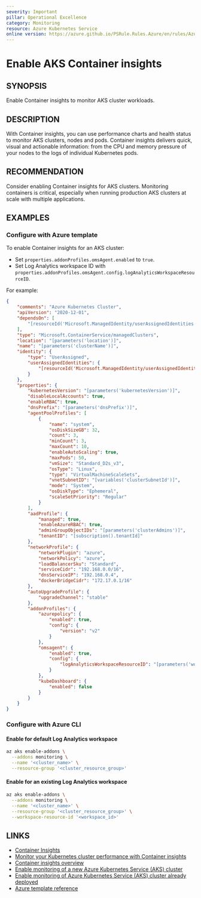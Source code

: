 ```yaml
---
severity: Important
pillar: Operational Excellence
category: Monitoring
resource: Azure Kubernetes Service
online version: https://azure.github.io/PSRule.Rules.Azure/en/rules/Azure.AKS.ContainerInsights/
---
```


# Enable AKS Container insights

## SYNOPSIS

Enable Container insights to monitor AKS cluster workloads.

## DESCRIPTION

With Container insights, you can use performance charts and health status to monitor AKS clusters, nodes and pods. Container insights delivers quick, visual and actionable information: from the CPU and memory pressure of your nodes to the logs of individual Kubernetes pods.

## RECOMMENDATION

Consider enabling Container insights for AKS clusters. Monitoring containers is critical, especially when running production AKS clusters at scale with multiple applications.

## EXAMPLES

### Configure with Azure template

To enable Container insights for an AKS cluster:

- Set `properties.addonProfiles.omsAgent.enabled` to `true`.
- Set Log Analytics workspace ID with `properties.addonProfiles.omsAgent.config.logAnalyticsWorkspaceResourceID`.

For example:

```json
{
    "comments": "Azure Kubernetes Cluster",
    "apiVersion": "2020-12-01",
    "dependsOn": [
        "[resourceId('Microsoft.ManagedIdentity/userAssignedIdentities', parameters('identityName'))]"
    ],
    "type": "Microsoft.ContainerService/managedClusters",
    "location": "[parameters('location')]",
    "name": "[parameters('clusterName')]",
    "identity": {
        "type": "UserAssigned",
        "userAssignedIdentities": {
            "[resourceId('Microsoft.ManagedIdentity/userAssignedIdentities', parameters('identityName'))]": {}
        }
    },
    "properties": {
        "kubernetesVersion": "[parameters('kubernetesVersion')]",
        "disableLocalAccounts": true,
        "enableRBAC": true,
        "dnsPrefix": "[parameters('dnsPrefix')]",
        "agentPoolProfiles": [
            {
                "name": "system",
                "osDiskSizeGB": 32,
                "count": 3,
                "minCount": 3,
                "maxCount": 10,
                "enableAutoScaling": true,
                "maxPods": 50,
                "vmSize": "Standard_D2s_v3",
                "osType": "Linux",
                "type": "VirtualMachineScaleSets",
                "vnetSubnetID": "[variables('clusterSubnetId')]",
                "mode": "System",
                "osDiskType": "Ephemeral",
                "scaleSetPriority": "Regular"
            }
        ],
        "aadProfile": {
            "managed": true,
            "enableAzureRBAC": true,
            "adminGroupObjectIDs": "[parameters('clusterAdmins')]",
            "tenantID": "[subscription().tenantId]"
        },
        "networkProfile": {
            "networkPlugin": "azure",
            "networkPolicy": "azure",
            "loadBalancerSku": "Standard",
            "serviceCidr": "192.168.0.0/16",
            "dnsServiceIP": "192.168.0.4",
            "dockerBridgeCidr": "172.17.0.1/16"
        },
        "autoUpgradeProfile": {
            "upgradeChannel": "stable"
        },
        "addonProfiles": {
            "azurepolicy": {
                "enabled": true,
                "config": {
                    "version": "v2"
                }
            },
            "omsagent": {
                "enabled": true,
                "config": {
                    "logAnalyticsWorkspaceResourceID": "[parameters('workspaceId')]"
                }
            },
            "kubeDashboard": {
                "enabled": false
            }
        }
    }
}
```

### Configure with Azure CLI

#### Enable for default Log Analytics workspace

```bash
az aks enable-addons \
  --addons monitoring \
  --name '<cluster_name>' \
  --resource-group '<cluster_resource_group>'
```

#### Enable for an existing Log Analytics workspace

```bash
az aks enable-addons \
  --addons monitoring \
  --name '<cluster_name>' \
  --resource-group '<cluster_resource_group>' \
  --workspace-resource-id '<workspace_id>'
```

## LINKS

- [Container Insights](https://learn.microsoft.com/azure/architecture/framework/devops/monitoring#container-insights)
- [Monitor your Kubernetes cluster performance with Container insights](https://docs.microsoft.com/azure/azure-monitor/containers/container-insights-analyze)
- [Container insights overview](https://docs.microsoft.com/azure/azure-monitor/containers/container-insights-overview)
- [Enable monitoring of a new Azure Kubernetes Service (AKS) cluster](https://docs.microsoft.com/azure/azure-monitor/containers/container-insights-enable-new-cluster)
- [Enable monitoring of Azure Kubernetes Service (AKS) cluster already deployed](https://docs.microsoft.com/azure/azure-monitor/containers/container-insights-enable-existing-clusters)
- [Azure template reference](https://docs.microsoft.com/azure/templates/microsoft.containerservice/managedclusters)
